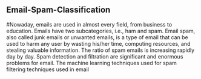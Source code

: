 ## Email-Spam-Classification
#Nowaday, emails are used in almost every field, from business to education. Emails have two subcategories, i.e., ham and spam. Email spam, also called junk emails or unwanted emails, is a type of email that can be used to harm any user by wasting his/her time, computing resources, and stealing valuable information. The ratio of spam emails is increasing rapidly day by day. Spam detection and filtration are significant and enormous problems for email. The machine learning techniques used for spam filtering techniques used in email

